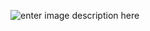 





![enter image description here](http://images.gitbook.cn/e9183ca0-116c-11e8-b3e2-cdd55b7df45d)



